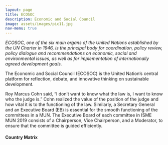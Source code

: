 ```yaml
---
layout: page
title: ECOSOC
description: Economic and Social Council
image: assets/images/pic11.jpg
nav-menu: true
---
```


*ECOSOC, one of the six main organs of the United Nations established by the UN Charter in 1946,
is the principal body for coordination, policy review, policy dialogue and recommendations on
economic, social and environmental issues, as well as for implementation of internationally
agreed development goals.*

The Economic and Social Council (ECOSOC) is the United Nation’s
central platform for reflection, debate, and innovative thinking on sustainable development.

Roy Marcus Cohn said, “I don’t want to know what the law is, I want to know who the judge is.”
Cohn realized the value of the position of the judge and how vital it is to the functioning of the law.
Similarly, a Secretary General and an Executive Board (EB) is essential for the smooth functioning
of the committees in a MUN. The Executive Board of each committee in ISME MUN 2019 consists
of a Chairperson, Vice Chairperson, and a Moderator, to ensure that the committee is guided
efficiently.

#### Country Matrix